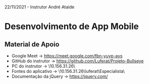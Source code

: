 22/11/2021 - Instrutor André Ataíde

# Desenvolvimento de App Mobile

## Material de Apoio

- Google Meet → https://meet.google.com/fbn-yuyp-ays
- GitHub do instrutor → https://github.com/Luferat/Projeto-Bullseye
- PC do instrutor → \\10.156.31.26\
- Fontes do aplicativo → \\10.156.31.26\luferat\Especialista\
- Documentação da jQuery → https://jquery.com/
